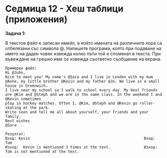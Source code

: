 # Седмица 12 - Хеш таблици (приложения)

**Задача 1:**

В текстов файл е записан имейл, в който имената на различните хора са отбелязани със символа @. Напишете програма, която при подаване на името на даден човек извежда колко пъти той е споменат в текста. При въвеждане на грешно име се извежда съответно съобщение на екрана.

```
Примерен файл:
Hi @John,
Nice to meet you! My name’s @Sara and I live in London with my mum @Anne, my little brother @Kevin and my father @Jo. We live in a small house in Greenwich.
I live near my school so I walk to school every day. My best friends are @Kim and @Steph and we are in the same class. In the weekend I and @Kevin sometimes 
play in hockey matches. Often I, @Kim, @Steph and @Kevin go roller-skating at the park.
Write soon and tell me all about yourself, your friends and your family.
Best wishes
@Sara  

Резултат:
Вход: Kevin                                                   Вход: Tom 
Изход:  Kevin is mentioned 3 times at the text.               Изход: Tom is not mentioned at the text.
```
